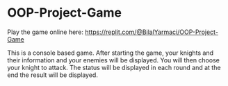 # OOP-Project-Game
Play the game online here: https://replit.com/@BilalYarmaci/OOP-Project-Game

This is a console based game.
After starting the game, your knights and their information and your enemies will be displayed.
You will then choose your knight to attack. The status will be displayed in each round and at the end the result will be displayed.

